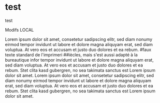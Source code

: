 test
====

test

Modifs LOCAL

Lorem ipsum dolor sit amet, consetetur sadipscing elitr, sed diam 
nonumy eirmod tempor invidunt ut labore et dolore magna aliquyam erat, sed 
diam voluptua. At vero eos et accusam et justo duo dolores et ea rebum. 
#faux texte standard de l'imprimeri
##iècles, mais s'est aussi adapté à la bureautique infor
tempor invidunt ut labore et dolore magna aliquyam erat, sed diam voluptua. At vero 
eos et accusam et justo duo dolores et ea rebum. Stet clita kasd gubergren, no 
sea takimata sanctus est Lorem ipsum dolor sit amet. Lorem ipsum dolor sit amet, 
consetetur sadipscing elitr, sed diam nonumy eirmod tempor invidunt ut labore 
et dolore magna aliquyam erat, 
sed diam voluptua. At vero eos et accusam et justo duo dolores et ea 
rebum. Stet clita kasd gubergren, no sea takimata sanctus est Lorem 
ipsum dolor sit amet.
